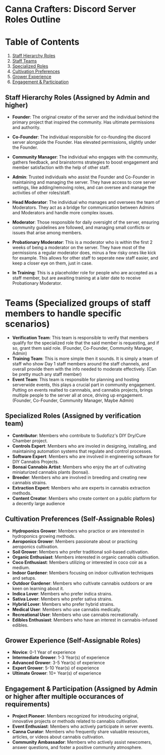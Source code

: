 # Canna Crafters: Discord Server Roles Outline

# Table of Contents
1. [Staff Hierarchy Roles](#Staff)
2. [Staff Teams](#Teams)
3. [Specialized Roles](#Specialized)
4. [Cultivation Preferences](#Cultivation)
5. [Grower Experience](#Grower)
6. [Engagement & Participation](#Engagement)

## Staff Hierarchy Roles (Assigned by Admin and higher)
- **Founder**: The original creator of the server and the individual behind the primary project that inspired the community. Has ultimate permissions and authority.
- **Co-Founder**: The individual responsible for co-founding the discord server alongside the Founder. Has elevated permissions, slightly under the Founder.
- **Community Manager**: The individual  who engages with the community, gathers feedback, and brainstorms strategies to boost engagement and member satisfaction with the help of other staff. 
- **Admin**: Trusted individuals who assist the Founder and Co-Founder in maintaining and managing the server. They have access to core server settings, like adding/removing roles, and can oversee and manage the activities of other roles/staff.
- **Head Moderator**: The individual who manages and oversees the team of Moderators. They act as a bridge for communication between Admins and Moderators and handle more complex issues.
- **Moderator**: Those responsible for daily oversight of the server, ensuring community guidelines are followed, and managing small conflicts or issues that arise among members.
- **Probationary Moderator**: This is a moderator who is within the first 2 weeks of being a moderator on the server. They have most of the permissions a regular moderator does, minus a few risky ones like kick for example. This allows for other staff to seperate new staff easier, and keep a closer eye on them, just in case.

- **In Training**: This is a placeholder role for people who are accepted as a staff member, but are awaiting training at a later date to receive Probationary Moderator.

# Teams (Specialized groups of staff members to handle specific scenarios)
- **Verification Team**: This team is responsible to verify that members qualify for the specialized role that the said member is requesting, and if so, grant them said role. (Founder, Co-Founder, Community Manager, Admin)
- **Training Team**: This is more simple then it sounds. It is simply a team of staff who show Day 1 staff members around the staff channels, and overall provide them with the info needed to moderate effectively. (Can be pretty much any staff member)
- **Event Team**: This team is responsible for planning and hosting serverwide events, this plays a crucial part in community engagement. Putting on events realted to cannnabis, and cannabis projects, brings multiple people to the server all at once, driving up engagement. (Founder, Co-Founder, Community Manager, Maybe Admin)

## Specialized Roles (Assigned by verification team)
- **Contributor**: Members who contribute to Sudofizz's DIY Dry/Cure Chamber project.
- **Controls Expert**: Members who are involed in designing, installing, and maintaining automation systems that regulate and control processes.
- **Software Expert**: Members who are involved in engineering software for DIY Cannabis Projects.
- **Bonsai Cannabis Artist**: Members who enjoy the art of cultivating miniaturized cannabis plants (bonsai).
- **Breeder**: Members who are involved in breeding and creating new cannabis strains.
- **Extraction Expert**: Members who are experts in cannabis extraction methods.
- **Content Creator**: Members who create content on a public platform for a decently large audience

## Cultivation Preferences (Self-Assignable Roles)
- **Hydroponics Grower**: Members who practice or are interested in hydroponics growing methods.
- **Aeroponics Grower**: Members passionate about or practicing aeroponics cultivation.
- **Soil Grower**: Members who prefer traditional soil-based cultivation.
- **Organic Enthusiast**: Members interested in organic cannabis cultivation.
- **Coco Enthusiast**: Members utilizing or interested in coco coir as a medium.
- **Indoor Gardener**: Members focusing on indoor cultivation techniques and setups.
- **Outdoor Gardener**: Members who cultivate cannabis outdoors or are keen on learning about it.
- **Indica Lover**: Members who prefer indica strains.
- **Sativa Lover**: Members who prefer sativa strains.
- **Hybrid Lover**: Members who prefer hybrid strains.
- **Medical User**: Members who use cannabis medically.
- **Recreational User**: Members who use cannabis recreationally.
- **Edibles Enthusiast**: Members who have an interest in cannabis-infused edibles.

## Grower Experience (Self-Assignable Roles)
- **Novice**: 0-1 Year of experience
- **Intermediate Grower**: 1-3 Year(s) of experience
- **Advanced Grower**: 3-5 Year(s) of experience
- **Expert Grower**: 5-10 Year(s) of experience
- **Ultimate Grower**: 10+ Year(s) of experience

## Engagement & Participation (Assigned by Admin or higher after multiple occurances of requirements)
- **Project Pioneer**: Members recognized for introducing original, innovative projects or methods related to cannabis cultivation.
- **Event Enthusiast**: Members who actively participate in server events.
- **Canna Curator**: Members who frequently share valuable resources, articles, or videos about cannabis cultivation.
- **Community Ambassador**: Members who actively assist newcomers, answer questions, and foster a positive community atmosphere.
